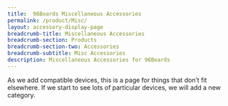 ```yaml
---
title:  96Boards Miscellaneous Accessories
permalink: /product/Misc/
layout: accessory-display-page
breadcrumb-title: Miscellaneous Accessories
breadcrumb-section: Products
breadcrumb-section-two: Accessories
breadcrumb-subtitle: Misc Accessories
description: Miscellaneous Accessories for 96Boards
---
```

As we add compatible devices, this is a page for things that don’t fit elsewhere. If we start to see lots of particular devices, we will add a new category.
